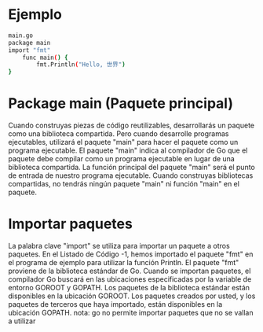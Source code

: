 # Ejemplo


```sh
main.go
package main
import "fmt"
	func main() {
		fmt.Println("Hello, 世界")
}
```

# Package main (Paquete principal)   
Cuando construyas piezas de código reutilizables, desarrollarás un paquete como una biblioteca compartida. Pero cuando desarrolle programas ejecutables, utilizará el 
paquete "main" para hacer el paquete como un programa ejecutable. El paquete "main" indica al compilador de Go que el paquete debe compilar como un programa ejecutable 
en lugar de una biblioteca compartida. La función principal del paquete "main" será el punto de entrada de nuestro programa ejecutable. Cuando construyas bibliotecas 
compartidas, no tendrás ningún paquete "main" ni función "main" en el paquete.

# Importar paquetes
La palabra clave "import" se utiliza para importar un paquete a otros paquetes. En el Listado de Código -1, hemos importado el paquete "fmt" en el programa de ejemplo 
para utilizar la función Println. El paquete "fmt" proviene de la biblioteca estándar de Go. Cuando se importan paquetes, el compilador Go buscará en las ubicaciones 
especificadas por la variable de entorno GOROOT y GOPATH. Los paquetes de la biblioteca estándar están disponibles en la ubicación GOROOT. Los paquetes creados por usted, 
y los paquetes de terceros que haya importado, están disponibles en la ubicación GOPATH.
nota: go no permite importar paquetes que no se vallan a utilizar

